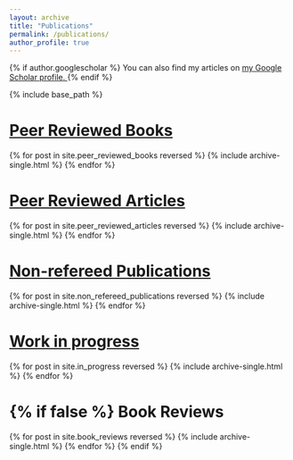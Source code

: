 ```yaml
---
layout: archive
title: "Publications"
permalink: /publications/
author_profile: true
---
```


{% if author.googlescholar %}
  You can also find my articles on <u> <a href="{{author.googlescholar}}">my Google Scholar profile</a>. </u>
{% endif %}

{% include base_path %}


<u>Peer Reviewed Books</u>
======

{% for post in site.peer_reviewed_books reversed %}
  {% include archive-single.html %}
{% endfor %}

<u>Peer Reviewed Articles</u>
======

{% for post in site.peer_reviewed_articles reversed %}
   {% include archive-single.html %}
{% endfor %}

<u>Non-refereed Publications</u>
======

{% for post in site.non_refereed_publications reversed %}
  {% include archive-single.html %}
{% endfor %}

<u>Work in progress</u>
======

{% for post in site.in_progress reversed %}
  {% include archive-single.html %}
{% endfor %}


{% if false %}
  Book Reviews
  ======
  {% for post in site.book_reviews  reversed %}
    {% include archive-single.html %}
  {% endfor %} 
{% endif %}
